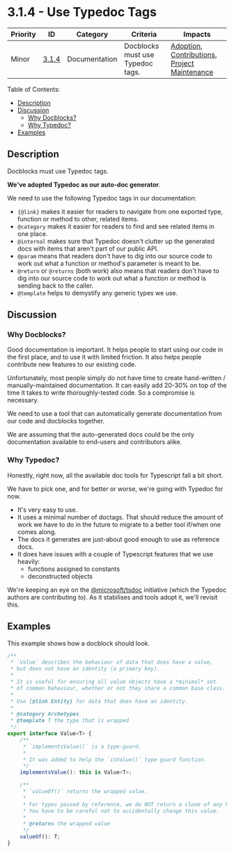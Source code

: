 # 3.1.4 - Use Typedoc Tags

Priority | ID | Category | Criteria | Impacts
---------|----|----------|----------|--------
Minor | [3.1.4][3.1.4] | Documentation | Docblocks must use Typedoc tags. | [Adoption][ADOPTION], [Contributions][CONTRIBUTIONS], [Project Maintenance][PROJECT-MAINTENANCE]

Table of Contents:

- [Description](#description)
- [Discussion](#discussion)
  - [Why Docblocks?](#why-docblocks)
  - [Why Typedoc?](#why-typedoc)
- [Examples](#examples)

## Description

Docblocks must use Typedoc tags.

**We've adopted Typedoc as our auto-doc generator**.

We need to use the following Typedoc tags in our documentation:

* `{@link}` makes it easier for readers to navigate from one exported type, function or method to other, related items.
* `@category` makes it easier for readers to find and see related items in one place.
* `@internal` makes sure that Typedoc doesn't clutter up the generated docs with items that aren't part of our public API.
* `@param` means that readers don't have to dig into our source code to work out what a function or method's parameter is meant to be.
* `@return` or `@returns` (both work) also means that readers don't have to dig into our source code to work out what a function or method is sending back to the caller.
* `@template` helps to demystify any generic types we use.

## Discussion

### Why Docblocks?

Good documentation is important. It helps people to start using our code in the first place, and to use it with limited friction. It also helps people contribute new features to our existing code.

Unfortunately, most people simply do not have time to create hand-written / manually-maintained documentation. It can easily add 20-30% on top of the time it takes to write thoroughly-tested code. So a compromise is necessary.

We need to use a tool that can automatically generate documentation from our code and docblocks together.

We are assuming that the auto-generated docs could be the only documentation available to end-users and contributors alike.

### Why Typedoc?

Honestly, right now, all the available doc tools for Typescript fall a bit short.

We have to pick one, and for better or worse, we're going with Typedoc for now.

* It's very easy to use.
* It uses a minimal number of doctags. That should reduce the amount of work we have to do in the future to migrate to a better tool if/when one comes along.
* The docs it generates are just-about good enough to use as reference docs.
* It does have issues with a couple of Typescript features that we use heavily:
  * functions assigned to constants
  * deconstructed objects

We're keeping an eye on the [@microsoft/tsdoc](https://github.com/microsoft/tsdoc) initiative (which the Typedoc authors are contributing to). As it stabilises and tools adopt it, we'll revisit this.

## Examples

This example shows how a docblock should look.

```typescript
/**
 * `Value` describes the behaviour of data that does have a value,
 * but does not have an identity (a primary key).
 *
 * It is useful for ensuring all value objects have a *minimal* set
 * of common behaviour, whether or not they share a common base class.
 *
 * Use {@link Entity} for data that does have an identity.
 *
 * @category Archetypes
 * @template T the type that is wrapped
 */
export interface Value<T> {
    /**
     * `implementsValue()` is a type-guard.
     *
     * It was added to help the `isValue()` type guard function.
     */
    implementsValue(): this is Value<T>;

    /**
     * `valueOf()` returns the wrapped value.
     *
     * For types passed by reference, we do NOT return a clone of any kind.
     * You have to be careful not to accidentally change this value.
     *
     * @returns the wrapped value
     */
    valueOf(): T;
}
```

[ADOPTION]: ../../impacted-areas/ADOPTION.md
[CONTRIBUTIONS]: ../../impacted-areas/CONTRIBUTIONS.md
[CORRECTNESS]: ../../impacted-areas/CORRECTNESS.md
[GOVERNANCE]: ../../impacted-areas/GOVERNANCE.md
[PROJECT-MAINTENANCE]: ../../impacted-areas/PROJECT-MAINTENANCE.md
[ROBUSTNESS]: ../../impacted-areas/ROBUSTNESS.md
[SECURITY]: ../../impacted-areas/SECURITY.md
[TESTABILITY]: ../../impacted-areas/TESTABILITY.md
[3.1.4]: ./3.1.4.md